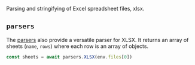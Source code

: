 Parsing and stringifying of Excel spreadsheet files, xlsx.

## `parsers`

The [parsers](/genaiscript/reference/scripts/parsers) also provide a versatile parser for XLSX. It returns an array of sheets (`name`, `rows`)
where each row is an array of objects.

```js
const sheets = await parsers.XLSX(env.files[0])
```